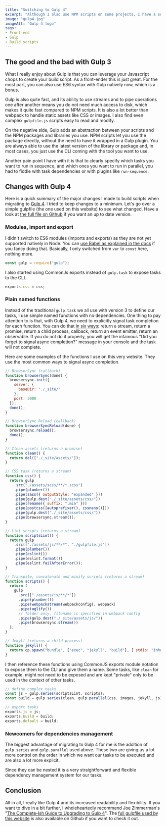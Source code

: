 ```yaml
---
title: "Switching to Gulp 4"
excerpt: "Although I also use NPM scripts on some projects, I have a soft spot for Gulp, mainly for its streaming ability, speed and easy to read configuration files. I have recently moved to Gulp 4 and wanted to share my experience."
image: "gulp4.jpg"
imageAlt: "Gulp 4 logo"
tags:
- Front-end
- Gulp
- Build scripts
---
```


## The good and the bad with Gulp 3

What I really enjoy about Gulp is that you can leverage your Javascript chops to create your build script. As a front-ender this is just great. For the most part, you can also use ES6 syntax with Gulp natively now, which is a bonus.

Gulp is also quite fast, and its ability to use streams and to pipe operations one after another means you do not need much access to disk, which makes it quite fast compared to NPM scripts. It is also a lot better than webpack to handle static assets like CSS or images. I also find even complex `gulpfile.js` scripts easy to read and modify.

On the negative side, Gulp adds an abstraction between your scripts and the NPM packages and libraries you use. NPM scripts let you use the package directly, without the need to have it wrapped in a Gulp plugin. You are always able to use the latest version of the library or package and, in most cases, you just use the CLI coming with the tool you want to use.

Another pain point I have with it is that to clearly specify which tasks you want to run in sequence, and which ones you want to run in parallel, you had to fiddle with task dependencies or with plugins like `run-sequence`.

## Changes with Gulp 4

Here is a quick summary of the major changes I made to build scripts when migrating to [Gulp 4](https://github.com/gulpjs/gulp). I tried to keep changes to a minimum. Let's go over a simple gulpfile (the one used on this website) to see what changed. Have a look at [the full file on Github](https://github.com/jeromecoupe/jeromecoupe.github.io/blob/master/gulpfile.js) if you want an up to date version.

### Modules, import and export

I didn't switch to ES6 modules (imports and exports) as they are not yet supported natively in Node. You can [use Babel as explained in the docs](https://github.com/gulpjs/gulp) if you fancy doing that. Basically, I only switched from `var` to `const` here, nothing more.

```js
const gulp = require("gulp");
```

I also started using CommonJs exports instead of `gulp.task` to expose tasks to the CLI.

```js
exports.css = css;
```

### Plain named functions

Instead of the traditional `gulp.task` we all use with version 3 to define our tasks, I use simple named functions with no dependencies. One thing to pay attention to is that, with Gulp 4, we need to explicitly signal task completion for each function. You can do that [in six ways](https://gulpjs.com/docs/en/getting-started/async-completion): return a stream, return a promise, return a child process, callback, return an event emitter, return an observable. If you do not do it properly, you will get the infamous "Did you forget to signal async completion?" message in your console and the task will not complete.

Here are some examples of the functions I use on this very website. They use the most common ways to signal async completion.

```js
// BrowserSync (callback)
function browserSync(done) {
  browsersync.init({
    server: {
      baseDir: "./_site/"
    },
    port: 3000
  });
  done();
}

// BrowserSync Reload (callback)
function browserSyncReload(done) {
  browsersync.reload();
  done();
}

// Clean assets (returns a promise)
function clean() {
  return del(["./_site/assets/"]);
}

// CSS task (returns a stream)
function css() {
  return gulp
    .src("./assets/scss/**/*.scss")
    .pipe(plumber())
    .pipe(sass({ outputStyle: "expanded" }))
    .pipe(gulp.dest("./_site/assets/css/"))
    .pipe(rename({ suffix: ".min" }))
    .pipe(postcss([autoprefixer(), cssnano()]))
    .pipe(gulp.dest("./_site/assets/css/"))
    .pipe(browsersync.stream());
}

// Lint scripts (returns a stream)
function scriptsLint() {
  return gulp
    .src(["./assets/js/**/*", "./gulpfile.js"])
    .pipe(plumber())
    .pipe(eslint())
    .pipe(eslint.format())
    .pipe(eslint.failAfterError());
}

// Transpile, concatenate and minify scripts (returns a stream)
function scripts() {
  return (
    gulp
      .src(["./assets/js/**/*"])
      .pipe(plumber())
      .pipe(webpackstream(webpackconfig), webpack)
      .pipe(uglify())
      // folder only, filename is specified in webpack config
      .pipe(gulp.dest("./_site/assets/js/"))
      .pipe(browsersync.stream())
  );
}

// Jekyll (returns a child process)
function jekyll() {
  return cp.spawn("bundle", ["exec", "jekyll", "build"], { stdio: "inherit" });
}
```

I then reference these functions using CommonJS exports module notation to expose them to the CLI and give them a name. Some tasks, like `clean` for example, might not need to be exposed and are kept "private" only to be used in the context of other tasks.

```js
// define complex tasks
const js = gulp.series(scriptsLint, scripts);
const build = gulp.series(clean, gulp.parallel(css, images, jekyll, js));

// export tasks
exports.js = js;
exports.build = build;
exports.default = build;
```

### Newcomers for dependencies management

The biggest advantage of migrating to Gulp 4 for me is the addition of `gulp.series` and `gulp.parallel` used above. These two are giving us a lot more control on the order in which we want our tasks to be executed and are also a lot more explicit.

Since they can be nested it is a very straightforward and flexible dependency management system for our tasks.

## Conclusion

All in all, I really like Gulp 4 and its increased readability and flexibility. If you want to dive in a bit further, I wholeheartedly recommend Joe Zimmerman's "[The Complete-Ish Guide to Upgrading to Gulp 4](https://www.joezimjs.com/javascript/complete-guide-upgrading-gulp-4/)". The [full gulpfile used by this website](https://github.com/jeromecoupe/webstoemp/blob/v1-backup/gulpfile.js) is also available on Github if you want to check it out.
